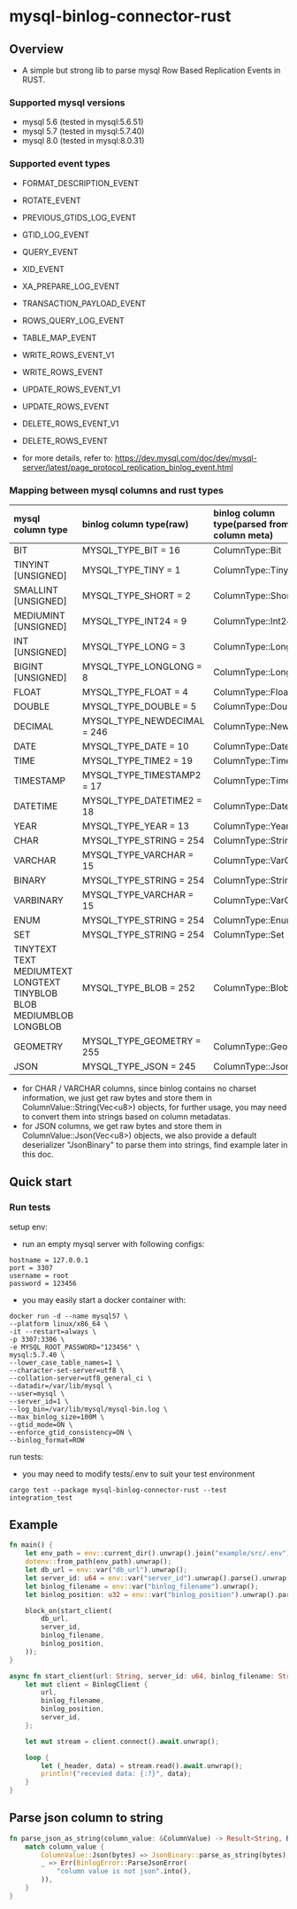 # mysql-binlog-connector-rust

## Overview
- A simple but strong lib to parse mysql Row Based Replication Events in RUST.

### Supported mysql versions
- mysql 5.6 (tested in mysql:5.6.51)
- mysql 5.7 (tested in mysql:5.7.40)
- mysql 8.0 (tested in mysql:8.0.31)

### Supported event types
- FORMAT_DESCRIPTION_EVENT
- ROTATE_EVENT
- PREVIOUS_GTIDS_LOG_EVENT
- GTID_LOG_EVENT
- QUERY_EVENT
- XID_EVENT
- XA_PREPARE_LOG_EVENT
- TRANSACTION_PAYLOAD_EVENT
- ROWS_QUERY_LOG_EVENT
- TABLE_MAP_EVENT
- WRITE_ROWS_EVENT_V1
- WRITE_ROWS_EVENT
- UPDATE_ROWS_EVENT_V1
- UPDATE_ROWS_EVENT
- DELETE_ROWS_EVENT_V1
- DELETE_ROWS_EVENT

- for more details, refer to: https://dev.mysql.com/doc/dev/mysql-server/latest/page_protocol_replication_binlog_event.html

### Mapping between mysql columns and rust types
| mysql column type | binlog column type(raw) | binlog column type(parsed from binlog column meta) | rust type       |
| :---------------- | :---------------------- | :------------------------------------------------- | :---------      |
| BIT | MYSQL_TYPE_BIT = 16 | ColumnType::Bit | ColumnValue::Bit(u64) |
| TINYINT [UNSIGNED] | MYSQL_TYPE_TINY = 1 | ColumnType::Tiny | ColumnValue::Tiny(i8) |
| SMALLINT [UNSIGNED] | MYSQL_TYPE_SHORT = 2 | ColumnType::Short | ColumnValue::Short(i16) |
| MEDIUMINT [UNSIGNED] | MYSQL_TYPE_INT24 = 9 | ColumnType::Int24 | ColumnValue::Long(i32) |
| INT [UNSIGNED] | MYSQL_TYPE_LONG = 3 | ColumnType::Long | ColumnValue::Long(i32) |
| BIGINT [UNSIGNED] | MYSQL_TYPE_LONGLONG = 8 | ColumnType::LongLong | ColumnValue::LongLong(i64) |
| FLOAT | MYSQL_TYPE_FLOAT = 4 | ColumnType::Float | ColumnValue::Float(f32) |
| DOUBLE | MYSQL_TYPE_DOUBLE = 5 | ColumnType::Double | ColumnValue::Double(f64) |
| DECIMAL | MYSQL_TYPE_NEWDECIMAL = 246 | ColumnType::NewDecimal | ColumnValue::Decimal(String) |
| DATE | MYSQL_TYPE_DATE = 10 | ColumnType::Date | ColumnValue::Date(String) |
| TIME | MYSQL_TYPE_TIME2 = 19 | ColumnType::Time2 | ColumnValue::Time(String) |
| TIMESTAMP | MYSQL_TYPE_TIMESTAMP2 = 17 | ColumnType::TimeStamp2 | ColumnValue::Timestamp(i64) |
| DATETIME | MYSQL_TYPE_DATETIME2 = 18 | ColumnType::DateTime2 | ColumnValue::DateTime(String) |
| YEAR | MYSQL_TYPE_YEAR = 13 | ColumnType::Year | ColumnValue::Year(u16) |
| CHAR | MYSQL_TYPE_STRING = 254 | ColumnType::String | ColumnValue::String(Vec&lt;u8&gt;) |
| VARCHAR | MYSQL_TYPE_VARCHAR = 15 | ColumnType::VarChar | ColumnValue::String(Vec&lt;u8&gt;) |
| BINARY | MYSQL_TYPE_STRING = 254 | ColumnType::String | ColumnValue::String(Vec&lt;u8&gt;) |
| VARBINARY | MYSQL_TYPE_VARCHAR = 15 | ColumnType::VarChar | ColumnValue::String(Vec&lt;u8&gt;) |
| ENUM | MYSQL_TYPE_STRING = 254 | ColumnType::Enum | ColumnValue::Enum(u32) |
| SET | MYSQL_TYPE_STRING = 254 | ColumnType::Set | ColumnValue::Set(u64) |
| TINYTEXT TEXT MEDIUMTEXT LONGTEXT TINYBLOB BLOB MEDIUMBLOB LONGBLOB | MYSQL_TYPE_BLOB = 252 | ColumnType::Blob | ColumnValue::Blob(Vec&lt;u8&gt;) |
| GEOMETRY | MYSQL_TYPE_GEOMETRY = 255 | ColumnType::Geometry | ColumnValue::Blob(Vec&lt;u8&gt;) |
| JSON | MYSQL_TYPE_JSON = 245 | ColumnType::Json | ColumnValue::Json(Vec&lt;u8&gt;) |

- for CHAR / VARCHAR columns, since binlog contains no charset information, we just get raw bytes and store them in ColumnValue::String(Vec&lt;u8&gt;) objects, for further usage, you may need to convert them into strings based on column metadatas.
- for JSON columns, we get raw bytes and store them in ColumnValue::Json(Vec&lt;u8&gt;) objects, we also provide a default deserializer "JsonBinary" to parse them into strings, find example later in this doc.

## Quick start
### Run tests

setup env: 
- run an empty mysql server with following configs: 
```
hostname = 127.0.0.1
port = 3307
username = root
password = 123456
```
- you may easily start a docker container with:
```
docker run -d --name mysql57 \
--platform linux/x86_64 \
-it --restart=always \
-p 3307:3306 \
-e MYSQL_ROOT_PASSWORD="123456" \
mysql:5.7.40 \
--lower_case_table_names=1 \
--character-set-server=utf8 \
--collation-server=utf8_general_ci \
--datadir=/var/lib/mysql \
--user=mysql \
--server_id=1 \
--log_bin=/var/lib/mysql/mysql-bin.log \
--max_binlog_size=100M \
--gtid_mode=ON \
--enforce_gtid_consistency=ON \
--binlog_format=ROW 
```

run tests: 
- you may need to modify tests/.env to suit your test environment
```
cargo test --package mysql-binlog-connector-rust --test integration_test
```

## Example
```rust
fn main() {
    let env_path = env::current_dir().unwrap().join("example/src/.env");
    dotenv::from_path(env_path).unwrap();
    let db_url = env::var("db_url").unwrap();
    let server_id: u64 = env::var("server_id").unwrap().parse().unwrap();
    let binlog_filename = env::var("binlog_filename").unwrap();
    let binlog_position: u32 = env::var("binlog_position").unwrap().parse().unwrap();

    block_on(start_client(
        db_url,
        server_id,
        binlog_filename,
        binlog_position,
    ));
}

async fn start_client(url: String, server_id: u64, binlog_filename: String, binlog_position: u32) {
    let mut client = BinlogClient {
        url,
        binlog_filename,
        binlog_position,
        server_id,
    };

    let mut stream = client.connect().await.unwrap();

    loop {
        let (_header, data) = stream.read().await.unwrap();
        println!("recevied data: {:?}", data);
    }
}
```

## Parse json column to string
```rust
fn parse_json_as_string(column_value: &ColumnValue) -> Result<String, BinlogError> {
    match column_value {
        ColumnValue::Json(bytes) => JsonBinary::parse_as_string(bytes),
        _ => Err(BinlogError::ParseJsonError(
            "column value is not json".into(),
        )),
    }
}
```
